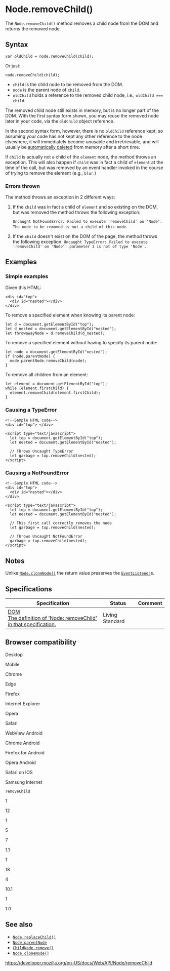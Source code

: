 # Node.removeChild()

The `Node.removeChild()` method removes a child node from the DOM and returns the removed node.

## Syntax

    var oldChild = node.removeChild(child);

Or just:

    node.removeChild(child);

- `child` is the child node to be removed from the DOM.
- `node` is the parent node of `child`.
- `oldChild` holds a reference to the removed child node, i.e., `oldChild === child`.

The removed child node still exists in memory, but is no longer part of the DOM. With the first syntax form shown, you may reuse the removed node later in your code, via the `oldChild` object reference.

In the second syntax form, however, there is no `oldChild` reference kept, so assuming your code has not kept any other reference to the node elsewhere, it will immediately become unusable and irretrievable, and will usually be [automatically deleted](https://developer.mozilla.org/en-US/docs/Web/JavaScript/Memory_Management) from memory after a short time.

If `child` is actually not a child of the `element` node, the method throws an exception. This will also happen if `child` was in fact a child of `element` at the time of the call, but was removed by an event handler invoked in the course of trying to remove the element (e.g., `blur`.)

### Errors thrown

The method throws an exception in 2 different ways:

1.  If the `child` was in fact a child of `element` and so existing on the DOM, but was removed the method throws the following exception:

    `Uncaught NotFoundError: Failed to execute 'removeChild' on 'Node': The node to be removed is not a child of this node`.

2.  If the `child` doesn't exist on the DOM of the page, the method throws the following exception:
    `Uncaught TypeError: Failed to execute 'removeChild' on 'Node': parameter 1 is not of type 'Node'.`

## Examples

### Simple examples

Given this HTML:

    <div id="top">
      <div id="nested"></div>
    </div>

To remove a specified element when knowing its parent node:

    let d = document.getElementById("top");
    let d_nested = document.getElementById("nested");
    let throwawayNode = d.removeChild(d_nested);

To remove a specified element without having to specify its parent node:

    let node = document.getElementById("nested");
    if (node.parentNode) {
      node.parentNode.removeChild(node);
    }

To remove all children from an element:

    let element = document.getElementById("top");
    while (element.firstChild) {
      element.removeChild(element.firstChild);
    }

### Causing a TypeError

    <!--Sample HTML code-->
    <div id="top"> </div>

    <script type="text/javascript">
      let top = document.getElementById("top");
      let nested = document.getElementById("nested");

      // Throws Uncaught TypeError
      let garbage = top.removeChild(nested);
    </script>

### Causing a NotFoundError

    <!--Sample HTML code-->
    <div id="top">
      <div id="nested"></div>
    </div>

    <script type="text/javascript">
      let top = document.getElementById("top");
      let nested = document.getElementById("nested");

      // This first call correctly removes the node
      let garbage = top.removeChild(nested);

      // Throws Uncaught NotFoundError
      garbage = top.removeChild(nested);
    </script>

## Notes

Unlike [`Node.cloneNode()`](clonenode) the return value preserves the [`EventListener`](../eventlistener)s.

## Specifications

<table><thead><tr class="header"><th>Specification</th><th>Status</th><th>Comment</th></tr></thead><tbody><tr class="odd"><td><a href="https://dom.spec.whatwg.org/#dom-node-removechild">DOM<br />
<span class="small">The definition of 'Node: removeChild' in that specification.</span></a></td><td><span class="spec-living">Living Standard</span></td><td></td></tr></tbody></table>

## Browser compatibility

Desktop

Mobile

Chrome

Edge

Firefox

Internet Explorer

Opera

Safari

WebView Android

Chrome Android

Firefox for Android

Opera Android

Safari on IOS

Samsung Internet

`removeChild`

1

12

1

5

7

1.1

1

18

4

10.1

1

1.0

## See also

- [`Node.replaceChild()`](replacechild)
- [`Node.parentNode`](parentnode)
- [`ChildNode.remove()`](../childnode/remove)
- [`Node.cloneNode()`](clonenode)

<a href="https://developer.mozilla.org/en-US/docs/Web/API/Node/removeChild" class="_attribution-link">https://developer.mozilla.org/en-US/docs/Web/API/Node/removeChild</a>
